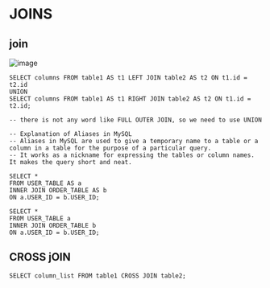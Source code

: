 # JOINS

##  join

![image](https://github.com/parthmern/dbms/assets/125397720/311a2bd9-ef2c-4386-8124-52cd38fdc951)

```
SELECT columns FROM table1 AS t1 LEFT JOIN table2 AS t2 ON t1.id = t2.id
UNION
SELECT columns FROM table1 AS t1 RIGHT JOIN table2 AS t2 ON t1.id = t2.id;

-- there is not any word like FULL OUTER JOIN, so we need to use UNION
```

```
-- Explanation of Aliases in MySQL
-- Aliases in MySQL are used to give a temporary name to a table or a column in a table for the purpose of a particular query.
-- It works as a nickname for expressing the tables or column names. It makes the query short and neat.

SELECT *
FROM USER_TABLE AS a
INNER JOIN ORDER_TABLE AS b
ON a.USER_ID = b.USER_ID;

SELECT *
FROM USER_TABLE a
INNER JOIN ORDER_TABLE b
ON a.USER_ID = b.USER_ID;

```

## CROSS jOIN

```
SELECT column_list FROM table1 CROSS JOIN table2;

```